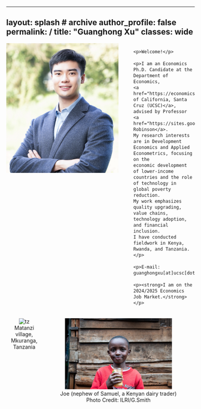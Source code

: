 <!-----
layout: splash # archive
author_profile: false
permalink: /
title: "Guanghong Xu"
classes: wide
---

<img src="/images/xgh.jpg" width="300" align="left" style="display: block; margin-right: 40px;" /> 

Welcome! 

I am an Economics Ph.D. Candidate at the Department of Economics, [University of California, Santa Cruz (UCSC)](https://economics.ucsc.edu/), advised by Professor [Jonathan Robinson](https://sites.google.com/view/jmrtwo/home). My research interests are in Development Economics and Applied Econometrics, focusing on the economic development of lower-income countries and the role of technology in global poverty reduction. My work emphasizes quality upgrading, value chains, technology adoption, and financial inclusion. I have conducted fieldwork in Kenya, Rwanda, and Tanzania.

E-mail: guanghongxu[at]ucsc[dot]edu

**I am on the 2024/2025 Economics Job Market.**


<div style="display:flex">
     <div style="flex:1;padding-left:300px;">
				<img src="/images/tz2.jpeg" alt="tz" style="width:65%">
				<figcaption>Matanzi village, Mkuranga, Tanzania</figcaption>
     </div>
     <div style="flex:1;">
				<img src="/images/Kenyamilk_small.jpg" alt="ke" style="width:55%">
				<figcaption>Joe(nephew of Samuel, a Kenyan dairy trader)</figcaption>
				<figcaption>Photo Credit: ILRI/G.Smith</figcaption>
     </div>
</div>-->
---
layout: splash # archive
author_profile: false
permalink: /
title: "Guanghong Xu"
classes: wide
---

<div style="overflow: hidden;">
    <img src="/images/xgh.jpg" width="300" align="left" style="margin-right: 40px;" /> 

    <p>Welcome!</p>

    <p>I am an Economics Ph.D. Candidate at the Department of Economics, 
    <a href="https://economics.ucsc.edu/">University of California, Santa Cruz (UCSC)</a>, 
    advised by Professor <a href="https://sites.google.com/view/jmrtwo/home">Jonathan Robinson</a>. 
    My research interests are in Development Economics and Applied Econometrics, focusing on the 
    economic development of lower-income countries and the role of technology in global poverty reduction. 
    My work emphasizes quality upgrading, value chains, technology adoption, and financial inclusion. 
    I have conducted fieldwork in Kenya, Rwanda, and Tanzania.</p>

    <p>E-mail: guanghongxu[at]ucsc[dot]edu</p>

    <p><strong>I am on the 2024/2025 Economics Job Market.</strong></p>
</div>

<!-- Clear the floating image effect to avoid interference -->
<div style="clear: both;"></div>

<!-- Image section only below the text -->
<div style="display: flex; justify-content: space-around; margin-top: 20px;">
     <div style="text-align: center;">
         <img src="/images/tz2.jpeg" alt="tz" style="width: 80%;">
         <figcaption>Matanzi village, Mkuranga, Tanzania</figcaption>
     </div>
     <div style="text-align: center;">
         <img src="/images/Kenyamilk_small.jpg" alt="ke" style="width: 70%;">
         <figcaption>Joe (nephew of Samuel, a Kenyan dairy trader)</figcaption>
         <figcaption>Photo Credit: ILRI/G.Smith</figcaption>
     </div>
</div>






